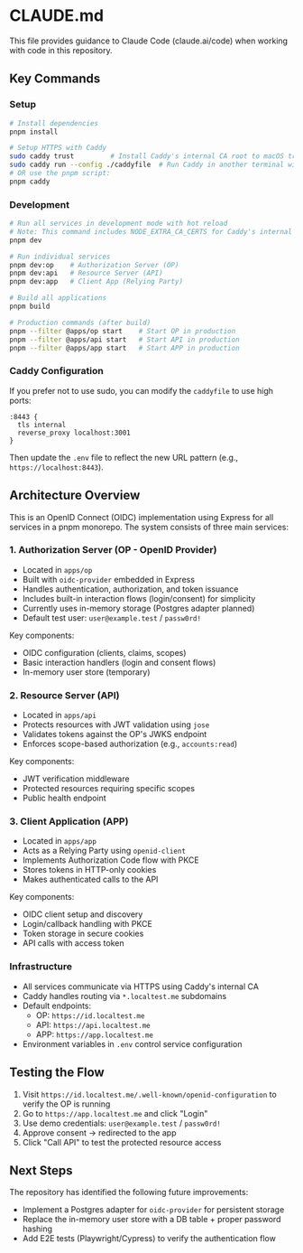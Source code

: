 # CLAUDE.md

This file provides guidance to Claude Code (claude.ai/code) when working with code in this repository.

## Key Commands

### Setup

```bash
# Install dependencies
pnpm install

# Setup HTTPS with Caddy
sudo caddy trust         # Install Caddy's internal CA root to macOS trust store
sudo caddy run --config ./caddyfile  # Run Caddy in another terminal window
# OR use the pnpm script:
pnpm caddy
```

### Development

```bash
# Run all services in development mode with hot reload
# Note: This command includes NODE_EXTRA_CA_CERTS for Caddy's internal CA
pnpm dev

# Run individual services
pnpm dev:op    # Authorization Server (OP)
pnpm dev:api   # Resource Server (API)
pnpm dev:app   # Client App (Relying Party)

# Build all applications
pnpm build

# Production commands (after build)
pnpm --filter @apps/op start    # Start OP in production
pnpm --filter @apps/api start   # Start API in production  
pnpm --filter @apps/app start   # Start APP in production
```

### Caddy Configuration

If you prefer not to use sudo, you can modify the `caddyfile` to use high ports:

```
:8443 {
  tls internal
  reverse_proxy localhost:3001
}
```

Then update the `.env` file to reflect the new URL pattern (e.g., `https://localhost:8443`).

## Architecture Overview

This is an OpenID Connect (OIDC) implementation using Express for all services in a pnpm monorepo. The system consists of three main services:

### 1. Authorization Server (OP - OpenID Provider)

- Located in `apps/op`
- Built with `oidc-provider` embedded in Express
- Handles authentication, authorization, and token issuance
- Includes built-in interaction flows (login/consent) for simplicity
- Currently uses in-memory storage (Postgres adapter planned)
- Default test user: `user@example.test` / `passw0rd!`

Key components:

- OIDC configuration (clients, claims, scopes)
- Basic interaction handlers (login and consent flows)
- In-memory user store (temporary)

### 2. Resource Server (API)

- Located in `apps/api`
- Protects resources with JWT validation using `jose`
- Validates tokens against the OP's JWKS endpoint
- Enforces scope-based authorization (e.g., `accounts:read`)

Key components:

- JWT verification middleware
- Protected resources requiring specific scopes
- Public health endpoint

### 3. Client Application (APP)

- Located in `apps/app`
- Acts as a Relying Party using `openid-client`
- Implements Authorization Code flow with PKCE
- Stores tokens in HTTP-only cookies
- Makes authenticated calls to the API

Key components:

- OIDC client setup and discovery
- Login/callback handling with PKCE
- Token storage in secure cookies
- API calls with access token

### Infrastructure

- All services communicate via HTTPS using Caddy's internal CA
- Caddy handles routing via `*.localtest.me` subdomains
- Default endpoints:
  - OP: `https://id.localtest.me`
  - API: `https://api.localtest.me`
  - APP: `https://app.localtest.me`
- Environment variables in `.env` control service configuration

## Testing the Flow

1. Visit `https://id.localtest.me/.well-known/openid-configuration` to verify the OP is running
2. Go to `https://app.localtest.me` and click "Login"
3. Use demo credentials: `user@example.test` / `passw0rd!`
4. Approve consent → redirected to the app
5. Click "Call API" to test the protected resource access

## Next Steps

The repository has identified the following future improvements:

- Implement a Postgres adapter for `oidc-provider` for persistent storage
- Replace the in-memory user store with a DB table + proper password hashing
- Add E2E tests (Playwright/Cypress) to verify the authentication flow
